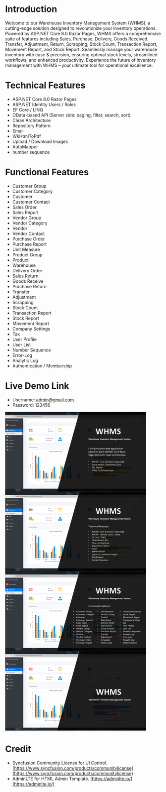 ﻿# Introduction
Welcome to our Warehouse Inventory Management System (WHMS), a cutting-edge solution designed to revolutionize your inventory operations. Powered by ASP.NET Core 8.0 Razor Pages, WHMS offers a comprehensive suite of features including Sales, Purchase, Delivery, Goods Received, Transfer, Adjustment, Return, Scrapping, Stock Count, Transaction Report, Movement Report, and Stock Report. Seamlessly manage your warehouse inventory with ease & precision, ensuring optimal stock levels, streamlined workflows, and enhanced productivity. Experience the future of inventory management with WHMS – your ultimate tool for operational excellence.

# Technical Features
- ASP.NET Core 8.0 Razor Pages 
- ASP.NET Identity Users / Roles
- EF Core / LINQ
- OData-based API (Server side: paging, filter, search, sort)
- Clean Architecture
- Repository Pattern
- Email
- WkHtmlToPdf
- Upload / Download Images
- AutoMapper
- number sequence

# Functional Features
- Customer Group
- Customer Category
- Customer
- Customer Contact
- Sales Order
- Sales Report
- Vendor Group
- Vendor Category
- Vendor
- Vendor Contact
- Purchase Order
- Purchase Report
- Unit Measure
- Product Group
- Product
- Warehouse
- Delivery Order
- Sales Return
- Goods Receive
- Purchase Return
- Transfer
- Adjustment
- Scrapping
- Stock Count
- Transaction Report
- Stock Report
- Movement Report
- Company Settings
- Tax
- User Profile
- User List
- Number Sequence
- Error-Log
- Analytic Log
- Authentication / Membership

# Live Demo Link
<!-- - Url: [https://whms-lte.csharpasp.net/] (https://whms-lte.csharpasp.net/) -->
- Username: admin@gmail.com
- Password: 123456

![INDOTALENT WHMS](wwwroot/image-vertical.png)

# Credit
- Syncfusion Community License for UI Control. [https://www.syncfusion.com/products/communitylicense](https://www.syncfusion.com/products/communitylicense) 
- AdminLTE for HTML Admin Template. [https://adminlte.io/](https://adminlte.io/)
